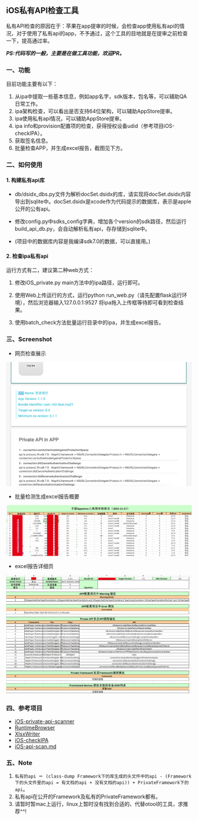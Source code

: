 ## iOS私有API检查工具 ##

私有API检查的原因在于：苹果在app提审的时候，会检查app使用私有api的情况，对于使用了私有api的app，不予通过，这个工具的目地就是在提审之前检查一下，提高通过率。

***PS:代码写的一般，主要是在做工具功能，欢迎PR。***

### 一、功能 ###

目前功能主要有以下：

1. 从ipa中提取一些基本信息，例如app名字，sdk版本，包名等，可以辅助QA日常工作。
2. ipa架构检查，可以看出是否支持64位架构，可以辅助AppStore提审。
3. ipa使用私有api情况，可以辅助AppStore提审。
4. ipa info和provision配置项的检查，获得授权设备udid（参考项目iOS-checkIPA）。
5. 获取签名信息。
6. 批量检查APP，并生成excel报告，截图见下方。

### 二、如何使用 ###

#### 1. 构建私有api库 ####

 - db/dsidx_dbs.py文件为解析docSet.dsidx的库，请实现将docSet.dsidx内容导出到sqlite中。docSet.dsidx是xcode作为代码提示的数据库，表示是apple公开的公有api。

 - 修改config.py中sdks_config字典，增加各个version的sdk路径，然后运行build_api_db.py，会自动解析私有api，存存储到sqlite中。

 - (项目中的数据库内容是我编译sdk7.0的数据，可以直接用。)


#### 2. 检查ipa私有api ####

运行方式有二，建议第二种web方式：

1. 修改iOS_private.py main方法中的ipa路径，运行即可。

2. 使用Web上传运行的方式，运行python run_web.py（请先配置flask运行环境），然后浏览器输入127.0.0.1:9527 将ipa拖入上传框等待即可看到检查结果。

3. 使用batch_check方法批量运行目录中的ipa，并生成excel报告。

### 三、Screenshot ###

 - 网页检查展示

![web_screenshot](screenshot/web_screenshot.png)

 - 批量检测生成excel报告概要

![excel_report_outline](screenshot/excel_report_outline.png)

 - excel报告详细页

![excel_report_detail](screenshot/excel_report_detail.png)

### 四、参考项目 ###

 - [iOS-private-api-scanner](https://github.com/mrmign/iOS-private-api-scanner)
 - [RuntimeBrowser](https://github.com/nst/RuntimeBrowser/tree/master/tools/ios_headers_history)
 - [XlsxWriter](https://github.com/jmcnamara/XlsxWriter)
 - [iOS-checkIPA](https://github.com/apperian/iOS-checkIPA)
 - [iOS-api-scan.md](iOS-api-scan.md)


### 五、Note ###

1. `私有的api ＝ (class-dump Framework下的库生成的头文件中的api - (Framework下的头文件里的api = 有文档的api + 没有文档的api)) + PrivateFramework下的api`。
2. 私有api在公开的Framework及私有的PrivateFramework都有。
3. 请暂时暂mac上运行，linux上暂时没有找到合适的、代替otool的工具，求推荐^^!
